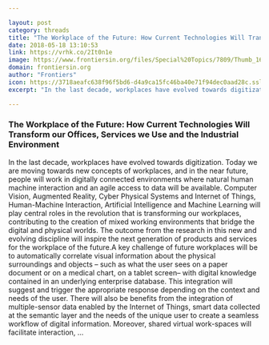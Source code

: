 ```yaml
---

layout: post
category: threads
title: "The Workplace of the Future: How Current Technologies Will Transform our Offices, Services we Use and the Industrial Environment"
date: 2018-05-18 13:10:53
link: https://vrhk.co/2It0n1e
image: https://www.frontiersin.org/files/Special%20Topics/7809/Thumb_166.jpg
domain: frontiersin.org
author: "Frontiers"
icon: https://3718aeafc638f96f5bd6-d4a9ca15fc46ba40e71f94dec0aad28c.ssl.cf1.rackcdn.com/favicon_16x16.ico
excerpt: "In the last decade, workplaces have evolved towards digitization. Today we are moving towards new concepts of workplaces, and in the near future, people will work in digitally connected environments where natural human machine interaction and an agile access to data will be available. Computer Vision, Augmented Reality, Cyber Physical Systems and Internet of Things, Human-Machine Interaction, Artificial Intelligence and Machine Learning will play central roles in the revolution that is transforming our workplaces, contributing to the creation of mixed working environments that bridge the digital and physical worlds. The outcome from the research in this new and evolving discipline will inspire the next generation of products and services for the workplace of the future.A key challenge of future workplaces will be to automatically correlate visual information about the physical surroundings and objects – such as what the user sees on a paper document or on a medical chart, on a tablet screen– with digital knowledge contained in an underlying enterprise database. This integration will suggest and trigger the appropriate response depending on the context and needs of the user. There will also be benefits from the integration of multiple-sensor data enabled by the Internet of Things, smart data collected at the semantic layer and the needs of the unique user to create a seamless workflow of digital information. Moreover, shared virtual work-spaces will facilitate interaction, ..."

---
```


### The Workplace of the Future: How Current Technologies Will Transform our Offices, Services we Use and the Industrial Environment

In the last decade, workplaces have evolved towards digitization. Today we are moving towards new concepts of workplaces, and in the near future, people will work in digitally connected environments where natural human machine interaction and an agile access to data will be available. Computer Vision, Augmented Reality, Cyber Physical Systems and Internet of Things, Human-Machine Interaction, Artificial Intelligence and Machine Learning will play central roles in the revolution that is transforming our workplaces, contributing to the creation of mixed working environments that bridge the digital and physical worlds. The outcome from the research in this new and evolving discipline will inspire the next generation of products and services for the workplace of the future.A key challenge of future workplaces will be to automatically correlate visual information about the physical surroundings and objects – such as what the user sees on a paper document or on a medical chart, on a tablet screen– with digital knowledge contained in an underlying enterprise database. This integration will suggest and trigger the appropriate response depending on the context and needs of the user. There will also be benefits from the integration of multiple-sensor data enabled by the Internet of Things, smart data collected at the semantic layer and the needs of the unique user to create a seamless workflow of digital information. Moreover, shared virtual work-spaces will facilitate interaction, ...
